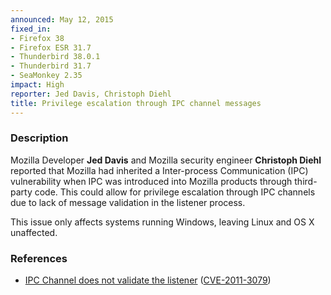 ```yaml
---
announced: May 12, 2015
fixed_in:
- Firefox 38
- Firefox ESR 31.7
- Thunderbird 38.0.1
- Thunderbird 31.7
- SeaMonkey 2.35
impact: High
reporter: Jed Davis, Christoph Diehl
title: Privilege escalation through IPC channel messages
---
```


<h3>Description</h3>

<p>Mozilla Developer <strong>Jed Davis</strong> and Mozilla security engineer
<strong>Christoph Diehl</strong> reported that Mozilla had inherited a
Inter-process Communication (IPC) vulnerability when IPC was introduced into
Mozilla products through third-party code. This could allow for privilege
escalation through IPC channels due to lack of message validation in the
listener process. 
</p>

<p class="note">This issue only affects systems running Windows, leaving Linux
and OS X unaffected.</p>

<h3>References</h3>

<ul>
  <li><a href="https://bugzilla.mozilla.org/show_bug.cgi?id=1087565">
        IPC Channel does not validate the listener</a>
(<a href="http://cve.mitre.org/cgi-bin/cvename.cgi?name=CVE-2011-3079"
class="ex-ref">CVE-2011-3079</a>)</li>
</ul>



